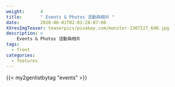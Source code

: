 ```yaml
---
weight:      4
title:       " Events & Photos 活動與相片 "
date:        2020-06-01T02:01:28-07:00
XXresImgTeaser: teaserpics/pixabay.com/monitor-1307227_640.jpg
description: >
    Events & Photos 活動與相片 
tags:
  - front
categories:
  - features
---
```


{{< my2genlistbytag "events" >}}
